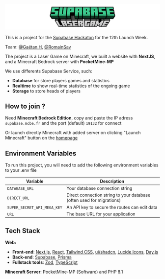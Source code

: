 
![image](https://github.com/Steellgold/minecraft-lw12/blob/stable/title.png?raw=true)

This is a project for the [Supabase Hackaton](https://supabase.com/blog/supabase-lw12-hackathon) for the 12th Launch Week.

Team: [@Gaëtan H](https://github.com/Steellgold), [@RomainSav](https://github.com/RomainSav)

The project is a Laser Game on Minecraft, we built a website with **NextJS**, and a Minecraft Bedrock server with **PocketMine-MP**

We use differents Supabase Service, such:
- **Database** for store players games and statistics
- **Realtime** to show real-time statistics of the ongoing game
- **Storage** to store heads of players



## How to join ?
Need **Minecraft Bedrock Edition**, copy and paste the IP adress `supabase.mcbe.fr` and the port (default) `19132` for connect

Or launch directly Minecraft with added server on clicking "Launch Minecraft" button on the [homepage](https://minecraft-lw12.vercel.app/)
## Environment Variables

To run this project, you will need to add the following environment variables to your .env file

| Variable                   | Description                       |
|----------------------------|-----------------------------------|
| `DATABASE_URL`              | Your database connection string |
| `DIRECT_URL`                | Direct connection string to your database (often used for migrations) |
| `SUPER_SECRET_API_MEGA_KEY` | An API key to secure the routes can edit data |
| `URL`                       | The base URL for your application |
## Tech Stack

**Web:**
  - **Front-end**: [Next.js](https://nextui.org/), [React](https://react.dev/), [Tailwind CSS](https://tailwindcss.com/), [ui/shadcn](https://ui.shadcn.com), [Lucide Icons](https://lucide.dev), [Day.js](https://day.js.org/)
  - **Back-end**: [Supabase](https://supabase.com), [Prisma](https://www.prisma.io/)
  - **Fullstack tools**: [Zod](https://zod.dev/), [TypeScript](https://www.typescriptlang.org/)

**Minecraft Server**: PocketMine-MP (Software) and PHP 8.1